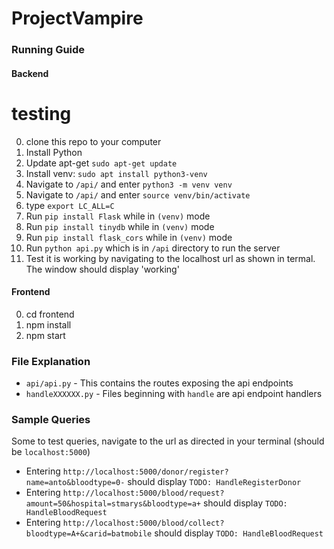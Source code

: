 # ProjectVampire

### Running Guide

#### Backend

# testing

0. clone this repo to your computer
1. Install Python
1. Update apt-get `sudo apt-get update`
1. Install venv: `sudo apt install python3-venv`
1. Navigate to `/api/` and enter `python3 -m venv venv`
1. Navigate to `/api/` and enter `source venv/bin/activate`
1. type `export LC_ALL=C`
1. Run `pip install Flask` while in `(venv)` mode
1. Run `pip install tinydb` while in `(venv)` mode
1. Run `pip install flask_cors` while in `(venv)` mode
1. Run `python api.py` which is in `/api` directory to run the server
1. Test it is working by navigating to the localhost url as shown in termal. The window should display 'working'

#### Frontend

0. cd frontend
1. npm install
1. npm start

### File Explanation

- `api/api.py` - This contains the routes exposing the api endpoints
- `handleXXXXXX.py` - Files beginning with `handle` are api endpoint handlers

### Sample Queries

Some to test queries, navigate to the url as directed in your terminal (should be `localhost:5000`)

- Entering `http://localhost:5000/donor/register?name=anto&bloodtype=0-` should display `TODO: HandleRegisterDonor`
- Entering `http://localhost:5000/blood/request?amount=50&hospital=stmarys&bloodtype=a+` should display `TODO: HandleBloodRequest`
- Entering `http://localhost:5000/blood/collect?bloodtype=A+&carid=batmobile` should display `TODO: HandleBloodRequest`
